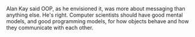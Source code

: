 

Alan Kay said OOP, as he envisioned it, was more about messaging than anything else. He's right. Computer scientists should have good mental models, and good programming models, for how objects behave and how they communicate with each other.
